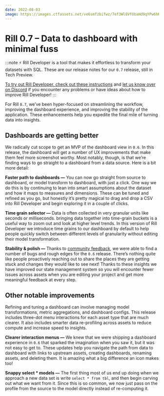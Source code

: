 ```yaml
---
date: 2022-08-03
image: https://images.ctfassets.net/ve6smfzbifwz/7ef3Wl8VfObaHd9qYPw6hR/9b05f55fbd19468eadbc18eea325c532/Release070.jpg
---
```


# Rill 0.7 – Data to dashboard with minimal fuss

:::note
⚡ Rill Developer is a tool that makes it effortless to transform your datasets with SQL. These are our release notes for our `0.7` release, still in Tech Preview.

[To try out Rill Developer, check out these instructions](/home/install) and [let us know over on Discord](https://bit.ly/3bbcSl9) if you encounter any problems or have ideas about how to improve Rill Developer!
:::

For Rill `0.7`, we’ve been hyper-focused on streamlining the workflow, improving the dashboard experience, and improving the stability of the application. These enhancements help you expedite the final mile of turning data into insights. 

## Dashboards are getting better

We radically cut scope to get an MVP of the dashboard view in `0.6`. In this release, the dashboard will get a number of UX improvements that make them feel more screenshot worthy. Most notably, though, is that we’re finding ways to go straight to a dashboard from a data source.  Here is a bit more detail:

**Faster path to dashboards —** You can now go straight from source to dashboard, or model transform to dashboard, with just a click. One way we do this is by continuing to lean into smart assumptions about the dataset and how it maps to measures and dimensions. These can be tuned and refined as you go, but honestly it’s pretty magical to drag and drop a CSV into Rill Developer and begin exploring it in a couple of clicks.

**Time grain selector —**  Data is often collected in very granular units like seconds or milliseconds. bringing data together into time-grain buckets is a useful way to zoom out and look at higher level trends.  In this version of Rill Developer we introduce time grains to our dashboard by default to help people quickly switch between different levels of granularity without editing their model transformation.

**Stability & polish —**  Thanks to [community feedback](https://bit.ly/3bbcSl9), we were able to find a number of bugs and rough edges for the `0.6` release. There’s nothing quite like people proactively reaching out to share the places they are getting stuck and changes they would like to see next!  Thanks to these insights we have improved our state management system so you will encounter fewer issues across assets when you are editing your project and get more meaningful feedback at every step.

## Other notable improvements

Refining and tuning a dashboard can involve managing model transformations, metric aggregations, and dashboard configs. This release includes three-dot menu interactions for each asset type that are much clearer.  It also includes smarter data re-profiling across assets to reduce compute and increase speed to insights. 

**Clearer interaction menus —**  We knew that we were shipping a dashboard experience in `0.6` that sparked the imagination when you saw it, but it was not easy to get to. These updates  help you navigate the path from data to dashboard with links to upstream assets, creating dashboards, renaming assets, and deleting them. It is amazing what a big difference an icon makes too!

**Snappy select * models —** The first thing most of us end up doing when we approach a new data set is write `select * from tbl`, and then begin carving out what we want from it. Since this is so common, we now just pass on the profile from the source to the model directly instead of re-computing it.